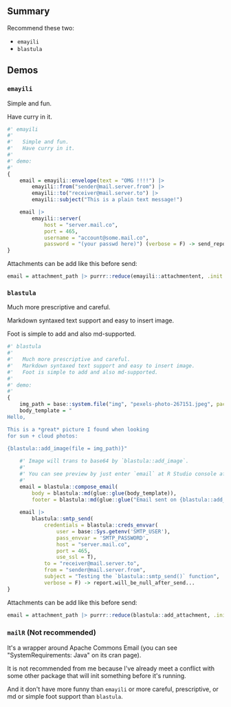 
[copy]: https://stackoverflow.com/questions/23412265/how-do-you-send-email-from-r/78973391#78973391

## Summary

Recommend these two: 
- `emayili`
- `blastula`

## Demos

### `emayili`

Simple and fun.

Have curry in it.

~~~ R
#' emayili 
#' 
#'   Simple and fun.
#'   Have curry in it.
#' 
#' demo: 
#' 
{
	email = emayili::envelope(text = "OMG !!!!") |> 
		emayili::from("sender@mail.server.from") |> 
		emayili::to("receiver@mail.server.to") |> 
		emayili::subject("This is a plain text message!")

	email |> 
		emayili::server(
			host = "server.mail.co",
			port = 465,
			username = "account@some.mail.co",
			password = "(your passwd here)") (verbose = F) -> send_report
}
~~~

Attachments can be add like this before send: 

~~~ R
email = attachment_path |> purrr::reduce(emayili::attachmentent, .init = email)
~~~

### `blastula`

Much more prescriptive and careful.

Markdown syntaxed text support and easy to insert image.

Foot is simple to add and also md-supported.

~~~ R
#' blastula 
#' 
#'   Much more prescriptive and careful.
#'   Markdown syntaxed text support and easy to insert image.
#'   Foot is simple to add and also md-supported.
#' 
#' demo: 
#' 
{
	img_path = base::system.file("img", "pexels-photo-267151.jpeg", package = "blastula")
	body_template = "
Hello,

This is a *great* picture I found when looking
for sun + cloud photos:

{blastula::add_image(file = img_path)}"
	
	#' Image will trans to base64 by `blastula::add_image`.
	#' 
	#' You can see preview by just enter `email` at R Studio console after create it.
	#' 
	email = blastula::compose_email(
		body = blastula::md(glue::glue(body_template)), 
		footer = blastula::md(glue::glue("Email sent on {blastula::add_readable_time()}.")))
	
	email |> 
		blastula::smtp_send(
			credentials = blastula::creds_envvar(
				user = base::Sys.getenv('SMTP_USER'), 
				pass_envvar = 'SMTP_PASSWORD', 
				host = "server.mail.co", 
				port = 465, 
				use_ssl = T), 
			to = "receiver@mail.server.to", 
			from = "sender@mail.server.from", 
			subject = "Testing the `blastula::smtp_send()` function", 
			verbose = F) -> report.will_be_null_after_send...
}
~~~

Attachments can be add like this before send: 

~~~ R
email = attachment_path |> purrr::reduce(blastula::add_attachment, .init = email)
~~~


### `mailR` (Not recommended)

It's a wrapper around Apache Commons Email (you can see "SystemRequirements: Java" on its cran page).

It is not recommended from me because I've already meet a conflict with some other package that will init something before it's running.

And it don't have more funny than `emayili` or more careful, prescriptive, or md or simple foot support than `blastula`.

